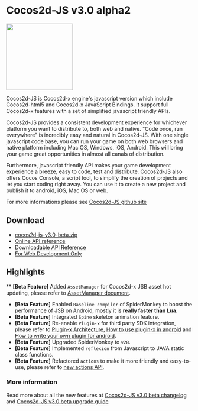 # Cocos2d-JS v3.0 alpha2

<img src="http://www.cocos2d-x.org/attachments/download/1508" height=180> 

Cocos2d-JS is Cocos2d-x engine's javascript version which include Cocos2d-html5 and Cocos2d-x JavaScript Bindings. It support full Cocos2d-x features with a set of simplified javascript friendly APIs.

Cocos2d-JS provides a consistent development experience for whichever platform you want to distribute to, both web and native. "Code once, run everywhere" is incredibly easy and natural in Cocos2d-JS. With one single javascript code base, you can run your game on both web browsers and native platform including Mac OS, Windows, iOS, Android. This will bring your game great opportunities in almost all canals of distribution.

Furthermore, javascript friendly API makes your game development experience a breeze, easy to code, test and distribute. Cocos2d-JS also offers Cocos Console, a script tool, to simplify the creation of projects and let you start coding right away. You can use it to create a new project and publish it to android, iOS, Mac OS or web.

For more informations please see [Cocos2d-JS github site](https://github.com/cocos2d/cocos2d-js)

## Download

- [cocos2d-js-v3.0-beta.zip](http://cdn.cocos2d-x.org/cocos2d-js-v3.0-beta.zip)
- [Online API reference](http://www.cocos2d-x.org/reference/html5-js/V3.0beta/index.html)
- [Downloadable API Reference](http://cdn.cocos2d-x.org/Cocos2d-JS-v3.0-beta-API.zip)
- [For Web Development Only](http://www.cocos2d-x.org/jsbuilder)

## Highlights

** **[Beta Feature]** Added `AssetManager` for Cocos2d-x JSB asset hot updating, please refer to [AssetManager document](http://cocos2d-x.org/docs/manual/framework/html5/v3/assets-manager/en).  
* **[Beta Feature]** Enabled `Baseline compiler` of SpiderMonkey to boost the performance of JSB on Android, mostly it is **really faster than Lua**.
* **[Beta Feature]** Integrated `Spine` skeleton animation feature.
* **[Beta Feature]** Re-enable `Plugin-x` for third party SDK integration, please refer to [Plugin-x Architecture](http://cocos2d-x.org/docs/manual/framework/html5/v3/plugin-x/plugin-x-architecture/en), [How to use plugin-x in android](http://cocos2d-x.org/docs/manual/framework/html5/v3/plugin-x/how-to-use-plugin-x-on-android/en) and [How to write your own plugin for android](http://cocos2d-x.org/docs/manual/framework/html5/v3/plugin-x/how-to-write-your-own-plugin-for-android/en).
* **[Beta Feature]** Upgraded SpiderMonkey to `v28`.
* **[Beta Feature]** Implemented `reflexion` from Javascript to JAVA static class functions.
* **[Beta Feature]** Refactored `actions` to make it more friendly and easy-to-use, please refer to [new actions API](http://cocos2d-x.org/docs/manual/framework/html5/v3/cc-actions/en).

### More information ###

Read more about all the new features at [Cocos2d-JS v3.0 beta changelog](http://www.cocos2d-x.org/docs/manual/framework/html5/release-notes/v3.0b/changelog/en) and [Cocos2d-JS v3.0 beta upgrade guide](http://www.cocos2d-x.org/docs/manual/framework/html5/release-notes/v3.0a/upgrade-guide/en)
